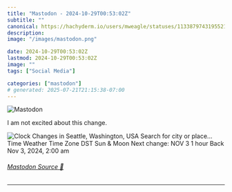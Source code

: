 ```yaml
---
title: "Mastodon - 2024-10-29T00:53:02Z"
subtitle: ""
canonical: https://hachyderm.io/users/mweagle/statuses/113387974319552180
description:
image: "/images/mastodon.png"

date: 2024-10-29T00:53:02Z
lastmod: 2024-10-29T00:53:02Z
image: ""
tags: ["Social Media"]

categories: ["mastodon"]
# generated: 2025-07-21T21:15:38-07:00
---
```

![Mastodon](/images/mastodon.png)

<p>I am not excited about this change.</p>

![Clock Changes in
Seattle, Washington,
USA
Search for city or place...
Time
Weather
Time Zone
DST Sun & Moon
Next change:
NOV
3
1 hour Back
Nov 3, 2024, 2:00 am](af519c0f1561298d.jpeg)

###### [Mastodon Source 🐘](https://hachyderm.io/@mweagle/113387974319552180)

___
